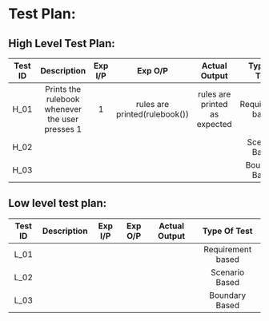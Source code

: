 # Test Plan:

## High Level Test Plan:

|Test ID|                            Description                           |  Exp I/P   |  Exp O/P  |  Actual Output |  Type Of Test   |
|:-----:|:----------------------------------------------------------------:|:----------:|:---------:|:--------------:|:---------------:|
| H_01  |  Prints the rulebook whenever the user presses 1                 |     1      |  rules are printed(rulebook())         |  rules are printed as expected              |Requirement based|
| H_02  |                                                                  |            |           |                |Scenario Based   |
| H_03  |                                                                  |            |           |                |Boundary Based   |
        


## Low level test plan:

|Test ID|                            Description                           |  Exp I/P   |  Exp O/P  |  Actual Output |  Type Of Test   |
|:-----:|:----------------------------------------------------------------:|:----------:|:---------:|:--------------:|:---------------:|
| L_01  |                                                                  |            |           |                |Requirement based|
| L_02  |                                                                  |            |           |                |Scenario Based   |
| L_03  |                                                                  |            |           |                |Boundary Based   |

